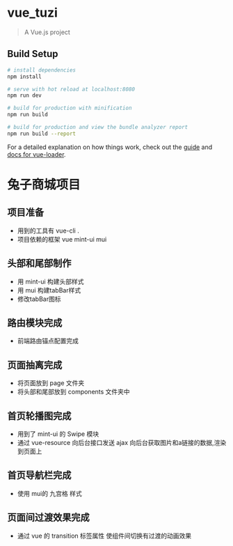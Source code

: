 # vue_tuzi

> A Vue.js project

## Build Setup

``` bash
# install dependencies
npm install

# serve with hot reload at localhost:8080
npm run dev

# build for production with minification
npm run build

# build for production and view the bundle analyzer report
npm run build --report
```

For a detailed explanation on how things work, check out the [guide](http://vuejs-templates.github.io/webpack/) and [docs for vue-loader](http://vuejs.github.io/vue-loader).

# 兔子商城项目

## 项目准备

- 用到的工具有 vue-cli . 
- 项目依赖的框架 vue  mint-ui  mui

## 头部和尾部制作

- 用 mint-ui 构建头部样式
- 用 mui 构建tabBar样式
- 修改tabBar图标

## 路由模块完成

- 前端路由锚点配置完成

## 页面抽离完成

- 将页面放到 page 文件夹
- 将头部和尾部放到 components 文件夹中

## 首页轮播图完成

- 用到了 mint-ui 的 Swipe 模块
- 通过 vue-resource 向后台接口发送 ajax 向后台获取图片和a链接的数据,渲染到页面上 

## 首页导航栏完成

- 使用 mui的 九宫格 样式

## 页面间过渡效果完成

- 通过 vue 的 transition 标签属性 使组件间切换有过渡的动画效果


